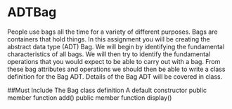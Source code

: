 # ADTBag

People use bags all the time for a variety of different purposes. Bags are containers that hold things. In this assignment you will be creating the abstract data type (ADT) Bag. We will begin by identifying the fundamental characteristics of all bags. We will then try to identify the fundamental operations that you would expect to be able to carry out with a bag. From these bag attributes and operations we should then be able to write a class definition for the Bag ADT. 
Details of the Bag ADT will be covered in class.

##Must Include
The Bag class definition
A default constructor
public member function add()
public member function display()